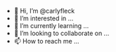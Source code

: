 - 👋 Hi, I’m @carlyfleck
- 👀 I’m interested in ...
- 🌱 I’m currently learning ...
- 💞️ I’m looking to collaborate on ...
- 📫 How to reach me ...

<!---
carlyfleck/carlyfleck is a ✨ special ✨ repository because its `README.md` (this file) appears on your GitHub profile.
You can click the Preview link to take a look at your changes.
--->
